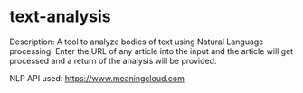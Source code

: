 # text-analysis
Description:
  A tool to analyze bodies of text using Natural Language processing. Enter the URL of any article into the input and the article will get processed and a return of the analysis will be provided.

NLP API used: 
  https://www.meaningcloud.com

